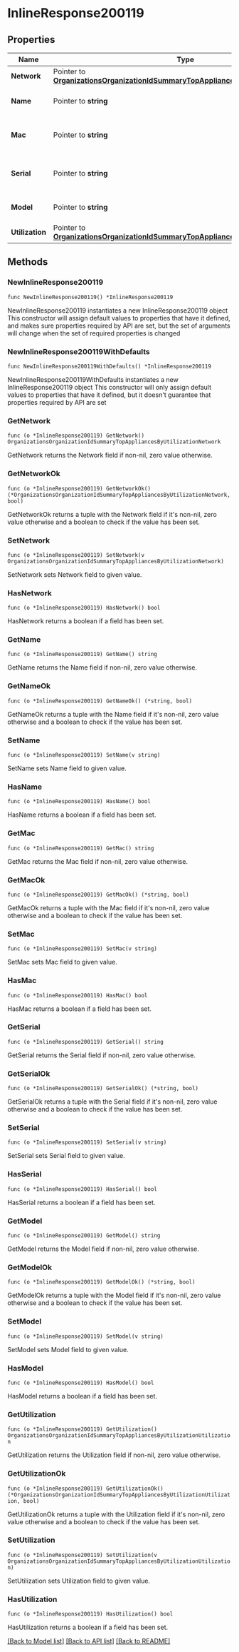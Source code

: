 # InlineResponse200119

## Properties

Name | Type | Description | Notes
------------ | ------------- | ------------- | -------------
**Network** | Pointer to [**OrganizationsOrganizationIdSummaryTopAppliancesByUtilizationNetwork**](OrganizationsOrganizationIdSummaryTopAppliancesByUtilizationNetwork.md) |  | [optional] 
**Name** | Pointer to **string** | Name of the appliance | [optional] 
**Mac** | Pointer to **string** | Mac address of the appliance | [optional] 
**Serial** | Pointer to **string** | Serial number of the appliance | [optional] 
**Model** | Pointer to **string** | Model of the appliance | [optional] 
**Utilization** | Pointer to [**OrganizationsOrganizationIdSummaryTopAppliancesByUtilizationUtilization**](OrganizationsOrganizationIdSummaryTopAppliancesByUtilizationUtilization.md) |  | [optional] 

## Methods

### NewInlineResponse200119

`func NewInlineResponse200119() *InlineResponse200119`

NewInlineResponse200119 instantiates a new InlineResponse200119 object
This constructor will assign default values to properties that have it defined,
and makes sure properties required by API are set, but the set of arguments
will change when the set of required properties is changed

### NewInlineResponse200119WithDefaults

`func NewInlineResponse200119WithDefaults() *InlineResponse200119`

NewInlineResponse200119WithDefaults instantiates a new InlineResponse200119 object
This constructor will only assign default values to properties that have it defined,
but it doesn't guarantee that properties required by API are set

### GetNetwork

`func (o *InlineResponse200119) GetNetwork() OrganizationsOrganizationIdSummaryTopAppliancesByUtilizationNetwork`

GetNetwork returns the Network field if non-nil, zero value otherwise.

### GetNetworkOk

`func (o *InlineResponse200119) GetNetworkOk() (*OrganizationsOrganizationIdSummaryTopAppliancesByUtilizationNetwork, bool)`

GetNetworkOk returns a tuple with the Network field if it's non-nil, zero value otherwise
and a boolean to check if the value has been set.

### SetNetwork

`func (o *InlineResponse200119) SetNetwork(v OrganizationsOrganizationIdSummaryTopAppliancesByUtilizationNetwork)`

SetNetwork sets Network field to given value.

### HasNetwork

`func (o *InlineResponse200119) HasNetwork() bool`

HasNetwork returns a boolean if a field has been set.

### GetName

`func (o *InlineResponse200119) GetName() string`

GetName returns the Name field if non-nil, zero value otherwise.

### GetNameOk

`func (o *InlineResponse200119) GetNameOk() (*string, bool)`

GetNameOk returns a tuple with the Name field if it's non-nil, zero value otherwise
and a boolean to check if the value has been set.

### SetName

`func (o *InlineResponse200119) SetName(v string)`

SetName sets Name field to given value.

### HasName

`func (o *InlineResponse200119) HasName() bool`

HasName returns a boolean if a field has been set.

### GetMac

`func (o *InlineResponse200119) GetMac() string`

GetMac returns the Mac field if non-nil, zero value otherwise.

### GetMacOk

`func (o *InlineResponse200119) GetMacOk() (*string, bool)`

GetMacOk returns a tuple with the Mac field if it's non-nil, zero value otherwise
and a boolean to check if the value has been set.

### SetMac

`func (o *InlineResponse200119) SetMac(v string)`

SetMac sets Mac field to given value.

### HasMac

`func (o *InlineResponse200119) HasMac() bool`

HasMac returns a boolean if a field has been set.

### GetSerial

`func (o *InlineResponse200119) GetSerial() string`

GetSerial returns the Serial field if non-nil, zero value otherwise.

### GetSerialOk

`func (o *InlineResponse200119) GetSerialOk() (*string, bool)`

GetSerialOk returns a tuple with the Serial field if it's non-nil, zero value otherwise
and a boolean to check if the value has been set.

### SetSerial

`func (o *InlineResponse200119) SetSerial(v string)`

SetSerial sets Serial field to given value.

### HasSerial

`func (o *InlineResponse200119) HasSerial() bool`

HasSerial returns a boolean if a field has been set.

### GetModel

`func (o *InlineResponse200119) GetModel() string`

GetModel returns the Model field if non-nil, zero value otherwise.

### GetModelOk

`func (o *InlineResponse200119) GetModelOk() (*string, bool)`

GetModelOk returns a tuple with the Model field if it's non-nil, zero value otherwise
and a boolean to check if the value has been set.

### SetModel

`func (o *InlineResponse200119) SetModel(v string)`

SetModel sets Model field to given value.

### HasModel

`func (o *InlineResponse200119) HasModel() bool`

HasModel returns a boolean if a field has been set.

### GetUtilization

`func (o *InlineResponse200119) GetUtilization() OrganizationsOrganizationIdSummaryTopAppliancesByUtilizationUtilization`

GetUtilization returns the Utilization field if non-nil, zero value otherwise.

### GetUtilizationOk

`func (o *InlineResponse200119) GetUtilizationOk() (*OrganizationsOrganizationIdSummaryTopAppliancesByUtilizationUtilization, bool)`

GetUtilizationOk returns a tuple with the Utilization field if it's non-nil, zero value otherwise
and a boolean to check if the value has been set.

### SetUtilization

`func (o *InlineResponse200119) SetUtilization(v OrganizationsOrganizationIdSummaryTopAppliancesByUtilizationUtilization)`

SetUtilization sets Utilization field to given value.

### HasUtilization

`func (o *InlineResponse200119) HasUtilization() bool`

HasUtilization returns a boolean if a field has been set.


[[Back to Model list]](../README.md#documentation-for-models) [[Back to API list]](../README.md#documentation-for-api-endpoints) [[Back to README]](../README.md)


